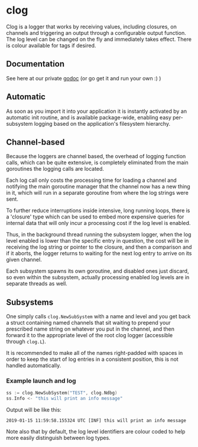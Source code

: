 # clog

Clog is a logger that works by receiving values, including closures, on channels and triggering an output through a configurable output function. The log level can be changed on the fly and immediately takes effect. There is colour available for tags if desired.

## Documentation

See here at our private [godoc](http://89.40.12.55:8008/pkg/git.parallelcoin.io/clog/) (or go get it and run your own :) )

## Automatic

As soon as you import it into your application it is instantly activated by an automatic init routine, and is available package-wide, enabling easy per-subsystem logging based on the application's filesystem hierarchy.

## Channel-based

Because the loggers are channel based, the overhead of logging function calls, which can be quite extensive, is completely eliminated from the main goroutines the logging calls are located.

Each log call only costs the processing time for loading a channel and notifying the main goroutine manager that the channel now has a new thing in it, which will run in a separate goroutine from where the log strings were sent.

To further reduce interruptions inside intensive, long running loops, there is a 'closure' type which can be used to embed more expensive queries for internal data that will only incur a processing cost if the log level is enabled.

Thus, in the background thread running the subsystem logger, when the log level enabled is lower than the specific entry in question, the cost will be in receiving the log string or pointer to the closure, and then a comparison and if it aborts, the logger returns to waiting for the next log entry to arrive on its given channel.

Each subsystem spawns its own goroutine, and disabled ones just discard, so even within the subsystem, actually processing enabled log levels are in separate threads as well.

## Subsystems

One simply calls `clog.NewSubSystem` with a name and level and you get back a struct containing named channels that sit waiting to prepend your prescribed name string on whatever you put in the channel, and then forward it to the appropriate level of the root clog logger (accessible through `clog.L`).

It is recommended to make all of the names right-padded with spaces in order to keep the start of log entries in a consistent position, this is not handled automatically.

### Example launch and log

```go
ss := clog.NewSubSystem("TEST", clog.Ndbg)
ss.Info <- "this will print an info message"
```

Output will be like this:

```
2019-01-15 11:59:58.155324 UTC [INF] this will print an info message
```

Note also that by default, the log level identifiers are colour coded to help more easily distinguish between log types.
